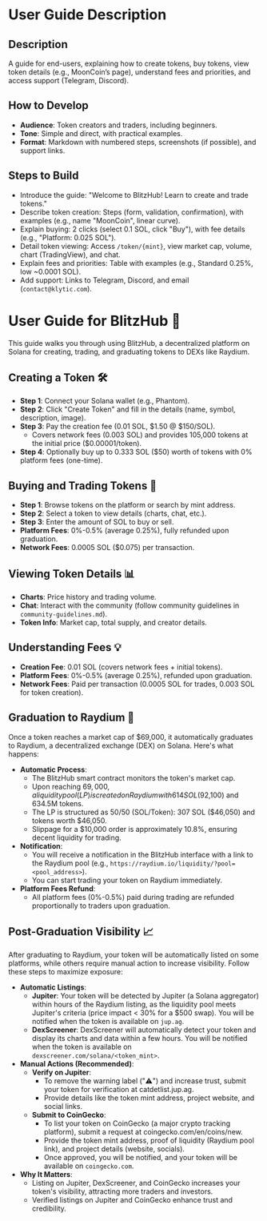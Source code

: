 
# User Guide Description

## Description
A guide for end-users, explaining how to create tokens, buy tokens, view token details (e.g., MoonCoin’s page), understand fees and priorities, and access support (Telegram, Discord).

## How to Develop
- **Audience**: Token creators and traders, including beginners.
- **Tone**: Simple and direct, with practical examples.
- **Format**: Markdown with numbered steps, screenshots (if possible), and support links.

## Steps to Build
- Introduce the guide: "Welcome to BlitzHub! Learn to create and trade tokens."
- Describe token creation: Steps (form, validation, confirmation), with examples (e.g., name "MoonCoin", linear curve).
- Explain buying: 2 clicks (select 0.1 SOL, click "Buy"), with fee details (e.g., "Platform: 0.025 SOL").
- Detail token viewing: Access `/token/{mint}`, view market cap, volume, chart (TradingView), and chat.
- Explain fees and priorities: Table with examples (e.g., Standard 0.25%, low ~0.0001 SOL).
- Add support: Links to Telegram, Discord, and email (`contact@klytic.com`).



# User Guide for BlitzHub 📖

This guide walks you through using BlitzHub, a decentralized platform on Solana for creating, trading, and graduating tokens to DEXs like Raydium.

## Creating a Token 🛠️

- **Step 1**: Connect your Solana wallet (e.g., Phantom).
- **Step 2**: Click "Create Token" and fill in the details (name, symbol, description, image).
- **Step 3**: Pay the creation fee (0.01 SOL, $1.50 @ $150/SOL).
  - Covers network fees (0.003 SOL) and provides 105,000 tokens at the initial price ($0.00001/token).
- **Step 4**: Optionally buy up to 0.333 SOL ($50) worth of tokens with 0% platform fees (one-time).

## Buying and Trading Tokens 💸

- **Step 1**: Browse tokens on the platform or search by mint address.
- **Step 2**: Select a token to view details (charts, chat, etc.).
- **Step 3**: Enter the amount of SOL to buy or sell.
- **Platform Fees**: 0%-0.5% (average 0.25%), fully refunded upon graduation.
- **Network Fees**: 0.0005 SOL ($0.075) per transaction.

## Viewing Token Details 📊

- **Charts**: Price history and trading volume.
- **Chat**: Interact with the community (follow community guidelines in `community-guidelines.md`).
- **Token Info**: Market cap, total supply, and creator details.

## Understanding Fees 💡

- **Creation Fee**: 0.01 SOL (covers network fees + initial tokens).
- **Platform Fees**: 0%-0.5% (average 0.25%), refunded upon graduation.
- **Network Fees**: Paid per transaction (0.0005 SOL for trades, 0.003 SOL for token creation).

## Graduation to Raydium 🌟

Once a token reaches a market cap of $69,000, it automatically graduates to Raydium, a decentralized exchange (DEX) on Solana. Here's what happens:

- **Automatic Process**:
  - The BlitzHub smart contract monitors the token's market cap.
  - Upon reaching $69,000, a liquidity pool (LP) is created on Raydium with 614 SOL ($92,100) and 634.5M tokens.
  - The LP is structured as 50/50 (SOL/Token): 307 SOL ($46,050) and tokens worth $46,050.
  - Slippage for a $10,000 order is approximately 10.8%, ensuring decent liquidity for trading.
- **Notification**:
  - You will receive a notification in the BlitzHub interface with a link to the Raydium pool (e.g., `https://raydium.io/liquidity/?pool=<pool_address>`).
  - You can start trading your token on Raydium immediately.
- **Platform Fees Refund**:
  - All platform fees (0%-0.5%) paid during trading are refunded proportionally to traders upon graduation.

## Post-Graduation Visibility 📈

After graduating to Raydium, your token will be automatically listed on some platforms, while others require manual action to increase visibility. Follow these steps to maximize exposure:

- **Automatic Listings**:
  - **Jupiter**: Your token will be detected by Jupiter (a Solana aggregator) within hours of the Raydium listing, as the liquidity pool meets Jupiter's criteria (price impact &lt; 30% for a $500 swap). You will be notified when the token is available on `jup.ag`.
  - **DexScreener**: DexScreener will automatically detect your token and display its charts and data within a few hours. You will be notified when the token is available on `dexscreener.com/solana/<token_mint>`.
- **Manual Actions (Recommended)**:
  - **Verify on Jupiter**:
    - To remove the warning label ("⚠️") and increase trust, submit your token for verification at catdetlist.jup.ag.
    - Provide details like the token mint address, project website, and social links.
  - **Submit to CoinGecko**:
    - To list your token on CoinGecko (a major crypto tracking platform), submit a request at coingecko.com/en/coins/new.
    - Provide the token mint address, proof of liquidity (Raydium pool link), and project details (website, socials).
    - Once approved, you will be notified, and your token will be available on `coingecko.com`.
- **Why It Matters**:
  - Listing on Jupiter, DexScreener, and CoinGecko increases your token's visibility, attracting more traders and investors.
  - Verified listings on Jupiter and CoinGecko enhance trust and credibility.
